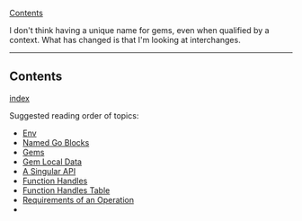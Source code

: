 [Contents](../../Topic%20Indexes/Contents.md)

I don't think having a unique name for gems, even when qualified by a context. What has changed is that I'm looking at interchanges.

---

## Contents
[index](../../Topic%20Indexes/Contents.md)

Suggested reading order of topics:

- [Env](../../Topic%20Indexes/Env.md)
- [Named Go Blocks](Dropped%20Topics/Named%20Go%20Blocks.md)
- [Gems](../../Topic%20Indexes/Gems.md)
- [Gem Local Data](../../Topic%20Indexes/Gem%20Local%20Data.md)
- [A Singular API](../../Topic%20Indexes/A%20Singular%20API.md)
- [Function Handles](../../Topic%20Indexes/Function%20Handles.md)
- [Function Handles Table](../../Topic%20Indexes/Function%20Handles%20Table.md)
- [Requirements of an Operation](../../Topic%20Indexes/Requirements%20of%20an%20Operation.md)
- 